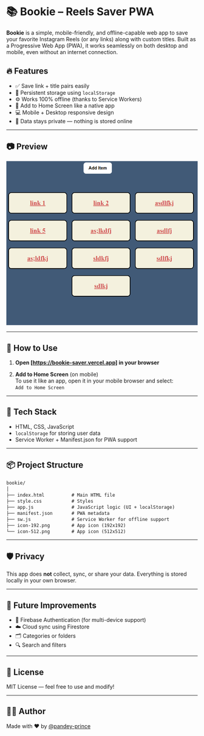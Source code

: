 # 📚 Bookie – Reels Saver PWA

**Bookie** is a simple, mobile-friendly, and offline-capable web app to save your favorite Instagram Reels (or any links) along with custom titles. Built as a Progressive Web App (PWA), it works seamlessly on both desktop and mobile, even without an internet connection.

## 🔥 Features

- ✅ Save link + title pairs easily
- 💾 Persistent storage using `localStorage`
- ⚙️ Works 100% offline (thanks to Service Workers)
- 📱 Add to Home Screen like a native app
- 💻 Mobile + Desktop responsive design
- 🔐 Data stays private — nothing is stored online

---

## 📷 Preview

![Bookie Screenshot](./screenshot.png) 

---

## 🚀 How to Use



1. **Open [https://bookie-saver.vercel.app] in your browser**
   

2. **Add to Home Screen** (on mobile)  
   To use it like an app, open it in your mobile browser and select:  
   `Add to Home Screen`

---

## 🧠 Tech Stack

- HTML, CSS, JavaScript
- `localStorage` for storing user data
- Service Worker + Manifest.json for PWA support

---

## 📦 Project Structure

```
bookie/
│
├── index.html          # Main HTML file
├── style.css           # Styles
├── app.js              # JavaScript logic (UI + localStorage)
├── manifest.json       # PWA metadata
├── sw.js               # Service Worker for offline support
├── icon-192.png        # App icon (192x192)
└── icon-512.png        # App icon (512x512)
```

---

## 🛡 Privacy

This app does **not** collect, sync, or share your data. Everything is stored locally in your own browser.

---

## 📌 Future Improvements

- 🔐 Firebase Authentication (for multi-device support)
- ☁️ Cloud sync using Firestore
- 🗂 Categories or folders
- 🔍 Search and filters

---

## 📄 License

MIT License — feel free to use and modify!

---

## 👨‍💻 Author

Made with ❤️ by [@pandey-prince](https://github.com/pandey-prince)
